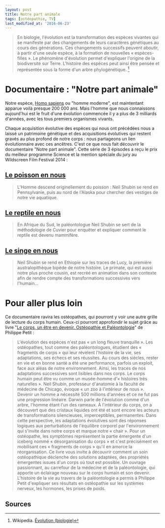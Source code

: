 ```yaml
---
layout: post
title: Notre part animale
tags: [ostéopathie, TV]
last_modified_at: '2016-06-23'
---
```


> En biologie, l'évolution est la transformation des espèces vivantes qui se manifeste par des changements de leurs caractères génétiques au cours des générations. Ces changements successifs peuvent aboutir, à partir d'une seule espèce, à la formation de nouvelles « espèces-filles ». Le phénomène d'évolution permet d'expliquer l'origine de la biodiversité sur Terre. L'histoire des espèces peut ainsi être pensée et représentée sous la forme d'un arbre phylogénétique. [^1]

# Documentaire : "Notre part animale"

Notre espèce, [Homo sapiens](https://fr.wikipedia.org/wiki/Homo_sapiens) ou "homme moderne", est maintentant apparue voilà presque 200 000 ans. Mais l'homme que nous connaissons aujourd'hui est le fruit d'une évolution commencée il y a plus de 3 milliards d'années, avec les tous premiers organismes vivants.

Chaque acquisition évolutive des espèces qui nous ont précédées nous a laissé un patrimoine génétique et des acquisitions évolutives qui restent gravés au plus profond de notre corps : nous partageons un lien évolutionnaire avec ces ancêtres. C'est ce que nous fait découvrir le documentaire "Notre part animale". Cette série de 3 épisodes a reçu le prix du meilleur programme Science et la mention spéciale du jury au Wildscreen Film Festival 2014 :

## [Le poisson en nous](http://www.vodeo.tv/documentaire/notre-part-animale-1-3)

> L'Homme descend originellement du poisson : Neil Shubin se rend en Pennsylvanie, puis au nord de l'Alaska pour chercher des vestiges de notre vie aquatique.

## [Le reptile en nous](http://www.vodeo.tv/documentaire/notre-part-animale-2-3)

> En Afrique du Sud, le paléontologue Neil Shubin se sert de la méthodologie de Cuvier pour enquêter et expliquer comment le reptile est devenu mammifère.

## [Le singe en nous](http://www.vodeo.tv/documentaire/notre-part-animale-3-3)

> Neil Shubin se rend en Ethiopie sur les traces de Lucy, la première australopithèque bipède de notre histoire. Le primate, qui est aussi notre plus proche cousin, est recréé en animation dans son contexte afin de rendre compte des transformations successives vers l'humain...

# Pour aller plus loin

Ce documentaire ravira les ostéopathes, qui pourront y voir une autre grille de lecture du corps humain. Ceux-ci pourront approfondir le sujet grâce au livre "[Le corps, un être en devenir. Ostéopathie et Paléontologie](http://livre.fnac.com/a7772065/P-Petit-Le-corps-un-etre-en-devenir)" de Philippe Petit :

> L'évolution des espèces n'est pas « un long fleuve tranquille ». Les ostéopathes, tout comme des paléontologues, étudient des « fragments de corps » qui leur révèlent l'histoire de la vie, ses adaptations, ses échecs et ses réussites. Au cours des siècles, rester en vie et en bonne santé a été une performance, parfois un exploit, face aux aléas de notre environnement. Ainsi, les traces de nos adaptations successives sont lisibles dans nos corps. Le corps humain peut être vu comme un musée-homme d'« histoires très naturelles ».
Neil Shubin, professeur d'anatomie à la faculté de médecine de Chicago, évoque « un zoo à l'intérieur de nous ». Devenir un homme a nécessité 500 millions d'années et ce ne fut pas une progression linéaire. Darwin parle de l'évolution comme d'un arbre, l'homme étant l'un des rameaux. À l'intérieur du corps, on a découvert que des cristaux liquides ont été et sont encore les acteurs de transformations silencieuses, imperceptibles, permanentes. Dans cette perspective, les adaptations évolutives sont des réponses logiques aux perturbations de l'équilibre corporel par l'environnement qui s'invite dans notre corps et marque notre « chair ». Pour un ostéopathe, les symptômes représentent la partie émergente d'un iceberg nommé « désorganisation du corps » et c'est précisément en mobilisant ces « fragments de corps » qu'il en amorce la réorganisation. Ce livre vous invite à découvrir comment un soin ostéopathique déclenche des solutions adaptées, des propriétés émergentes issues d'un corps où tout est possible. Un ouvrage passionnant, au carrefour de la médecine et de la paléontologie, qui apporte un éclairage nouveau sur le corps humain et son devenir. L'histoire de la vie au travers de la paléontologie a permis à Philippe Petit d'expliquer ses résultats en ostéopathie sur les systèmes nerveux, les hormones, les prises de poids.

## Sources

[^1]: Wikipedia.
      [Évolution (biologie)](https://fr.wikipedia.org/wiki/%C3%89volution_(biologie))
